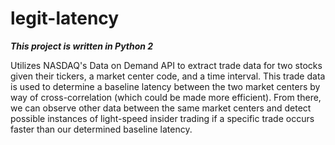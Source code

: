 # legit-latency

***This project is written in Python 2***

Utilizes NASDAQ's Data on Demand API to extract trade data for two stocks given their tickers, a market center code, and a time interval. This trade data is used to determine a baseline latency between the two market centers by way of cross-correlation (which could be made more efficient). From there, we can observe other data between the same market centers and detect possible instances of light-speed insider trading if a specific trade occurs faster than our determined baseline latency.
